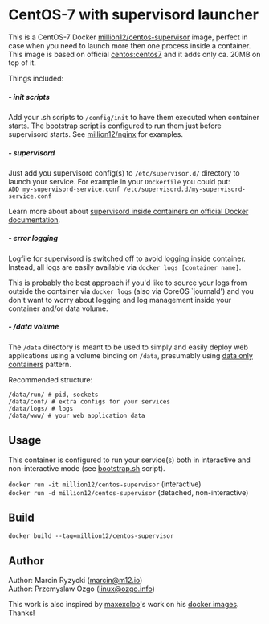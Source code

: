 # CentOS-7 with supervisord launcher

This is a CentOS-7 Docker [million12/centos-supervisor](https://registry.hub.docker.com/u/million12/centos-supervisor/) image, perfect in case when you need to launch more then one process inside a container. This image is based on official [centos:centos7](https://registry.hub.docker.com/_/centos/) and it adds only ca. 20MB on top of it.

Things included:

##### - init scripts

Add your .sh scripts to `/config/init` to have them executed when container starts. The bootstrap script is configured to run them just before supervisord starts. See [million12/nginx](https://github.com/million12/docker-nginx) for examples.

##### - supervisord

Just add you supervisord config(s) to `/etc/supervisor.d/` directory to launch your service. For example in your `Dockerfile` you could put:  
```ADD my-supervisord-service.conf /etc/supervisord.d/my-supervisord-service.conf```

Learn more about about [supervisord inside containers on official Docker documentation](https://docs.docker.com/articles/using_supervisord/).

##### - error logging

Logfile for supervisord is switched off to avoid logging inside container. Instead, all logs are easily available via `docker logs [container name]`.

This is probably the best approach if you'd like to source your logs from outside the container via `docker logs` (also via CoreOS `journald') and you don't want to worry about logging and log management inside your container and/or data volume.

##### - /data volume

The `/data` directory is meant to be used to simply and easily deploy web applications using a volume binding on `/data`, presumably using [data only containers](https://docs.docker.com/userguide/dockervolumes/) pattern.

Recommended structure:  
```
/data/run/ # pid, sockets
/data/conf/ # extra configs for your services
/data/logs/ # logs
/data/www/ # your web application data
```


## Usage

This container is configured to run your service(s) both in interactive and non-interactive mode (see [bootstrap.sh](config/init/bootstrap.sh) script).
  
`docker run -it million12/centos-supervisor` (interactive)  
`docker run -d million12/centos-supervisor` (detached, non-interactive)


## Build

`docker build --tag=million12/centos-supervisor`


## Author

Author: Marcin Ryzycki (<marcin@m12.io>)  
Author: Przemyslaw Ozgo (<linux@ozgo.info>)

This work is also inspired by [maxexcloo](https://github.com/maxexcloo)'s work on his [docker images](https://github.com/maxexcloo/Docker). Thanks!
